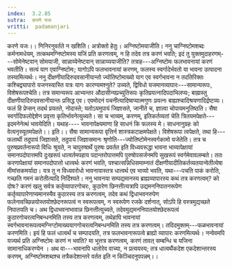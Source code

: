 ```yaml
---
index:  3.2.85
sutra:  करणे यजः
vritti:  padamanjari
---
```


करणे यजः।। णिनिरनुवर्तते न खशिति। अत्रोक्तो हेतुः। अग्निष्टोमयाजीति। ननु चाग्निष्टोमशब्दः कर्मनामधेयम्, तत्कथमग्निष्टोमस्य यजिं प्रति करणत्वम्, न हि तदेव तत्र करणं भवति; इदं तु युक्तमुदाहरणम्---सोमेनेष्टवान् सोमयाजी, सान्नाय्येनेष्टवान् सान्नाय्ययाजीति? तत्राह---अग्निष्टोमः फलभावनायां करणं भवतीति। सत्यं याग एवाग्निष्टोमः; यागोऽपि फलभावनायां करणम्, फलस्य स्वर्गादेर्भवतो या भावना उत्पादना तस्यामित्यर्थः। ननु दीक्षणीयादिरुदवसानीयान्तो ज्योतिष्टोमाख्यो याग एव स्वर्गभावना न तदतिरिक्तः कश्चिद्व्यापारो यजनस्यास्ति यत्रः यागः कारण्यमश्नुते? उच्यते, द्विविधो यजमानव्यापारः---सामान्यरूपः, विशेषरूपश्चेति। तत्र समान्यरूप आभ्यन्तर औदासीन्यप्रच्युतिरूपः कृतिप्रयत्नादिपदाभिलप्यः; बाह्मस्तु दीक्षणीयादिरुदवसानीयान्तः प्रसिद्ध एव। एवमोदनं पचनीत्यादिष्वप्यात्मगुणः प्रयत्नः बाह्यश्चादिश्रयणादिर्द्रष्टव्यः। फलं हि प्रेप्सन् तदर्थ प्रयतते, नोदास्ते; यतोऽयमुपायं जिज्ञासते, जानीते च, ज्ञात्वा चोपायमनुतिष्ठति। सैषा स्वर्गादिफलोद्देशेन प्रवृत्ता कृतिर्भावनेत्युच्यते। सा च भाव्यम्, करणम्, इतिकर्तव्यतां चेति त्रितयमपेक्षते---इदमनेनेत्थं भावयेदिति। यथाह----
भावनापेक्ष्यमाणा हि साधनं कि फलस्य मे।
साधनानुग्रहः को वेत्यनृस्यूतमपेक्षते।। इति।।
सैषा सामान्यरूपा वृत्तिर्न शास्त्रकटाक्षमपेक्षते। विशेषरूपा त्वपेक्षते, तथा हि---फलार्थी तदुपायं जिज्ञासते, तदुपायं जिज्ञासमानः श्रृणोति---ज्योतिष्टोमेनस्वर्गकामो यजेतेति। तत्र च पुरुषप्रवर्तनारूपो विधिः श्रूयते, न चापुरुषार्थे पुरुषः प्रवर्तत इति विध्यवरूद्धा भावना भाव्यापेक्षायां समानपदोपात्तमपि दुःखरूपं धात्वर्तमपहाय पदान्तरोपात्तमपि पुरुषोपसर्जनमपि सुखरूपं स्वर्गमेवावलम्बते। ततः करणापेक्षायां समानपदोपात्तो धात्वर्थः करणं भवति, पश्चात्सन्निधिसमाम्नातं दीक्षणीयादीतिकर्तव्यतयान्वेतीत्येषा मीमांसकमर्यादा। यत्र तु न विध्यवरोधो भावनायास्तत्र धात्वर्थ एव भाव्यो भवति, यथा---पचति पाकं करोति, गच्छति गमनं करोतीत्यादि निर्दिश्यते। ननु भावनया सम्पद्यमानस्य ब्राह्यव्यापारस्य कथं तत्र करणत्वम्? को दोषः? करणं खलु सर्वत्र कर्तृव्यापारगोचरः, कुठारेण छिनत्तीत्यत्रापि उद्यमननिपातनरूपेण कर्तृव्यापारेणाप्यमानस्यैव कुठारस्य तत्र करणत्वम्, तदेव कथं द्विधाभवनरुपेण फलेनावच्छिन्नयोस्तयोश्छेदनरूपत्वं न स्वरूपत्वम्, न स्वरूपेण रजके दर्शनात्, सोऽपि हि वस्त्रमुद्यच्छते निपातयति च। अथ द्विधाभवनाभावान्न छिनत्तीत्युच्यते, तदेवमुद्यमननिपातयोश्छेदरूपत्वं कुठारगोचरत्वनिबन्धनमिति तस्य तत्र करणत्वम्, तथेहापि भावनायां स्वर्गभावनारूपत्वमग्निग्टोमाख्ययागगोचरत्वनिबन्धनमिति तस्य तत्र करणत्वम्। तदिदमुक्तम्---फळभावनायां करणमिति। इयं हि फलं धात्वर्थं च सम्पादयति, तत्र फलभावनारूपत्वे ब्राह्यो व्यापारः करणमित्यर्थः। नन्वेवमपि यज्यर्थ प्रति अग्निष्टोमः करणं न भवति? मा भूत्तत्र करणत्वम्, करणं तावत् सम्बन्धि च यजिना सामानाधिकरण्येन । अथ वा---भावनापि धातोरेव वाच्या, न प्रत्ययस्य; तत्र धात्वर्थैकदेश एकदेशान्तरस्य करणम्, अग्निष्टोमशब्दश्च तत्रैकदेशान्तरे वर्तत इति न किञ्चिदनुपपन्नम्।।
